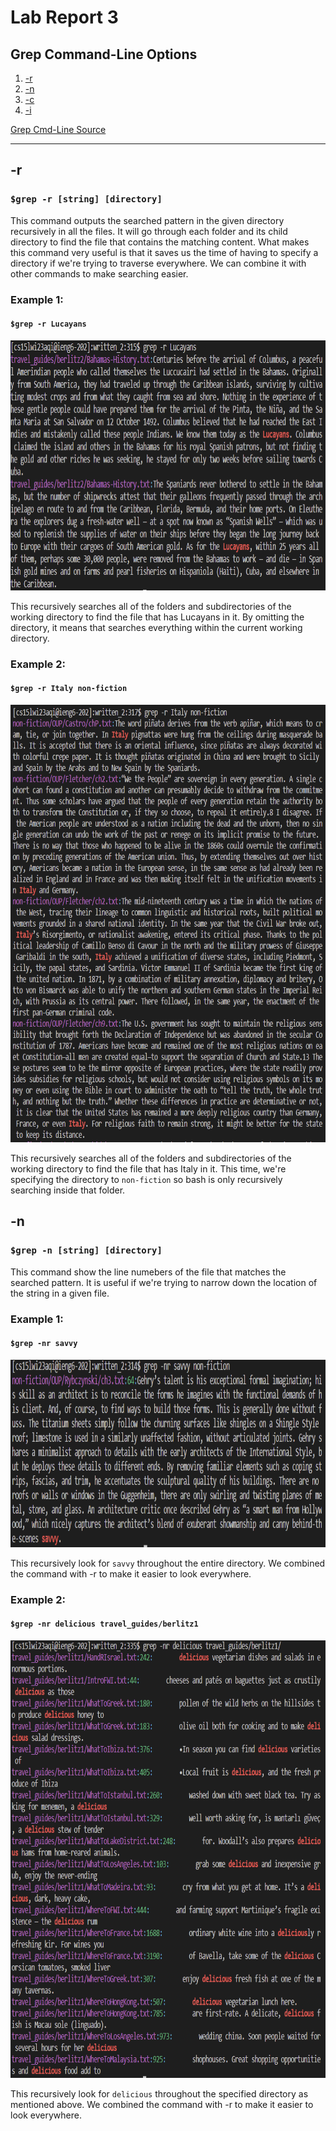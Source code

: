 # Lab Report 3

## Grep Command-Line Options
1. [-r](#-r)
2. [-n](#-n)
3. [-c](#-c)
4. [-i](#-i)

[Grep Cmd-Line Source](https://www.geeksforgeeks.org/grep-command-in-unixlinux/)

---
## -r
### `$grep -r [string] [directory]`
This command outputs the searched pattern in the given directory recursively in all the files. 
It will go through each folder and its child directory to find the file that contains the matching
content. What makes this command very useful is that it saves us the time of having to specify a 
directory if we're trying to traverse everywhere. We can combine it with other commands to make searching
easier.
### Example 1:
#### `$grep -r Lucayans `
<img src="Images/grep-r1.png" height = "400" width = "800" />

This recursively searches all of the folders and subdirectories of the working directory to find the file
that has Lucayans in it. By omitting the directory, it means that searches everything within the current working
directory.

### Example 2:
#### `$grep -r Italy non-fiction`
<img src="Images/grep-r2.png" height = "700" width = "800" />

This recursively searches all of the folders and subdirectories of the working directory to find the file
that has Italy in it. This time, we're specifying the directory to `non-fiction` so bash is only recursively searching
inside that folder.

## -n
### `$grep -n [string] [directory]` 
This command show the line numebers of the file that matches the searched pattern.
It is useful if we're trying to narrow down the location of the string in a given file.

### Example 1:
#### `$grep -nr savvy`
<img src="Images/grep-nr_1.png" height = "300" width = "800" />

This recursively look for `savvy` throughout the entire directory. We combined the command with -r to
make it easier to look everywhere.

### Example 2:
#### `$grep -nr delicious travel_guides/berlitz1`
<img src="Images/grep-nr2.png" height = "700" width = "800" />

This recursively look for `delicious` throughout the specified directory as mentioned above. We combined the command with -r to
make it easier to look everywhere.

